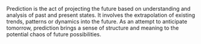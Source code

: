 
Prediction is the act of projecting the future based on understanding and analysis of past and present states. It involves the extrapolation of existing trends, patterns or dynamics into the future. As an attempt to anticipate tomorrow, prediction brings a sense of structure and meaning to the potential chaos of future possibilities.

